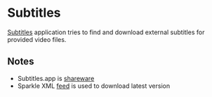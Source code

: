 # Subtitles

[Subtitles](https://subtitlesapp.com) application tries to find and download external subtitles for provided video files.

## Notes

- Subtitles.app is [shareware](https://subtitlesapp.com/help/purchasing-subtitles/)
- Sparkle XML [feed](https://subtitlesapp.com/updates.xml) is used to download latest version